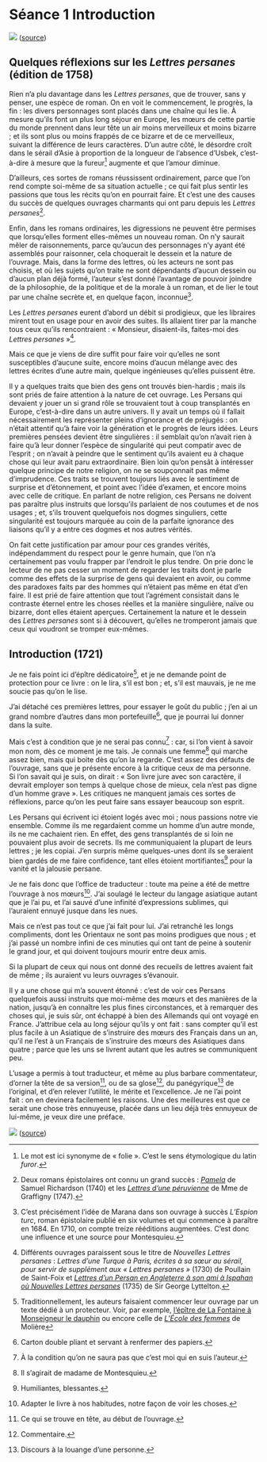 # Séance 1 Introduction
![](https://upload.wikimedia.org/wikipedia/commons/f/f0/%22Persiska_brev%22_av_Montesquieu_-_Skoklosters_slott_-_56543.tif)
([source](https://commons.wikimedia.org/wiki/File:%22Persiska_brev%22_av_Montesquieu_-_Skoklosters_slott_-_56543.tif))

## Quelques réflexions sur les *Lettres persanes* (édition de 1758)
Rien n’a plu davantage dans les *Lettres persanes*, que de trouver, sans y penser, une espèce de roman. On en voit le commencement, le progrès, la fin : les divers personnages sont placés dans une chaîne qui les lie. À mesure qu’ils font un plus long séjour en Europe, les mœurs de cette partie du monde prennent dans leur tête un air moins merveilleux et moins bizarre ; et ils sont plus ou moins frappés de ce bizarre et de ce merveilleux, suivant la différence de leurs caractères. D’un autre côté, le désordre croît dans le sérail d’Asie à proportion de la longueur de l’absence d’Usbek, c’est-à-dire à mesure que la fureur[^1] augmente et que l’amour diminue.

D’ailleurs, ces sortes de romans réussissent ordinairement, parce que l’on rend compte soi-même de sa situation actuelle ; ce qui fait plus sentir les passions que tous les récits qu’on en pourrait faire. Et c’est une des causes du succès de quelques ouvrages charmants qui ont paru depuis les *Lettres persanes*[^2].

Enfin, dans les romans ordinaires, les digressions ne peuvent être permises que lorsqu’elles forment elles-mêmes un nouveau roman. On n’y saurait mêler de raisonnements, parce qu’aucun des personnages n’y ayant été assemblés pour raisonner, cela choquerait le dessein et la nature de l’ouvrage. Mais, dans la forme des lettres, où les acteurs ne sont pas choisis, et où les sujets qu’on traite ne sont dépendants d’aucun dessein ou d’aucun plan déjà formé, l’auteur s’est donné l’avantage de pouvoir joindre de la philosophie, de la politique et de la morale à un roman, et de lier le tout par une chaîne secrète et, en quelque façon, inconnue[^3].

Les *Lettres persanes* eurent d’abord un débit si prodigieux, que les libraires mirent tout en usage pour en avoir des suites. Ils allaient tirer par la manche tous ceux qu’ils rencontraient : « Monsieur, disaient-ils, faites-moi des *Lettres persanes* »[^4].

Mais ce que je viens de dire suffit pour faire voir qu’elles ne sont susceptibles d’aucune suite, encore moins d’aucun mélange avec des lettres écrites d’une autre main, quelque ingénieuses qu’elles puissent être.

Il y a quelques traits que bien des gens ont trouvés bien-hardis ; mais ils sont priés de faire attention à la nature de cet ouvrage. Les Persans qui devaient y jouer un si grand rôle se trouvaient tout à coup transplantés en Europe, c’est-à-dire dans un autre univers. Il y avait un temps où il fallait nécessairement les représenter pleins d’ignorance et de préjugés : on n’était attentif qu’à faire voir la génération et le progrès de leurs idées. Leurs premières pensées devient être singulières : il semblait qu’on n’avait rien à faire qu’à leur donner l’espèce de singularité qui peut compatir avec de l’esprit ; on n’avait à peindre que le sentiment qu’ils avaient eu à chaque chose qui leur avait paru extraordinaire. Bien loin qu’on pensât à intéresser quelque principe de notre religion, on ne se soupçonnait pas même d’imprudence. Ces traits se trouvent toujours liés avec le sentiment de surprise et d’étonnement, et point avec l’idée d’examen, et encore moins avec celle de critique. En parlant de notre religion, ces Persans ne doivent pas paraître plus instruits que lorsqu’ils parlaient de nos coutumes et de nos usages ; et, s’ils trouvent quelquefois nos dogmes singuliers, cette singularité est toujours marquée au coin de la parfaite ignorance des liaisons qu’il y a entre ces dogmes et nos autres vérités.

On fait cette justification par amour pour ces grandes vérités, indépendamment du respect pour le genre humain, que l’on n’a certainement pas voulu frapper par l’endroit le plus tendre. On prie donc le lecteur de ne pas cesser un moment de regarder les traits dont je parle comme des effets de la surprise de gens qui devaient en avoir, ou comme des paradoxes faits par des hommes qui n’étaient pas même en état d’en faire. Il est prié de faire attention que tout l’agrément consistait dans le contraste éternel entre les choses réelles et la manière singulière, naïve ou bizarre, dont elles étaient aperçues. Certainement la nature et le dessein des *Lettres persanes* sont si à découvert, qu’elles ne tromperont jamais que ceux qui voudront se tromper eux-mêmes.

## Introduction (1721)
Je ne fais point ici d’épître dédicatoire[^5], et je ne demande point de protection pour ce livre : on le lira, s’il est bon ; et, s’il est mauvais, je ne me soucie pas qu’on le lise.

J’ai détaché ces premières lettres, pour essayer le goût du public ; j’en ai un grand nombre d’autres dans mon portefeuille[^6], que je pourrai lui donner dans la suite.

Mais c’est à condition que je ne serai pas connu[^7] : car, si l’on vient à savoir mon nom, dès ce moment je me tais. Je connais une femme[^8] qui marche assez bien, mais qui boite dès qu’on la regarde. C’est assez des défauts de l’ouvrage, sans que je présente encore à la critique ceux de ma personne. Si l’on savait qui je suis, on dirait : « Son livre jure avec son caractère, il devrait employer son temps à quelque chose de mieux, cela n’est pas digne d’un homme grave ». Les critiques ne manquent jamais ces sortes de réflexions, parce qu’on les peut faire sans essayer beaucoup son esprit.

Les Persans qui écrivent ici étoient logés avec moi ; nous passions notre vie ensemble. Comme ils me regardaient comme un homme d’un autre monde, ils ne me cachaient rien. En effet, des gens transplantés de si loin ne pouvaient plus avoir de secrets. Ils me communiquaient la plupart de leurs lettres ; je les copiai. J’en surpris même quelques-unes dont ils se seraient bien gardés de me faire confidence, tant elles étoient mortifiantes[^9] pour la vanité et la jalousie persane.

Je ne fais donc que l’office de traducteur : toute ma peine a été de mettre l’ouvrage à nos mœurs[^10]. J’ai soulagé le lecteur du langage asiatique autant que je l’ai pu, et l’ai sauvé d’une infinité d’expressions sublimes, qui l’auraient ennuyé jusque dans les nues.

Mais ce n’est pas tout ce que j’ai fait pour lui. J’ai retranché les longs compliments, dont les Orientaux ne sont pas moins prodigues que nous ; et j’ai passé un nombre infini de ces minuties qui ont tant de peine à soutenir le grand jour, et qui doivent toujours mourir entre deux amis.

Si la plupart de ceux qui nous ont donné des recueils de lettres avaient fait de même ; ils auraient vu leurs ouvrages s’évanouir.

Il y a une chose qui m’a souvent étonné : c’est de voir ces Persans quelquefois aussi instruits que moi-même des mœurs et des manières de la nation, jusqu’à en connaître les plus fines circonstances, et à remarquer des choses qui, je suis sûr, ont échappé à bien des Allemands qui ont voyagé en France. J’attribue cela au long séjour qu’ils y ont fait : sans compter qu’il est plus facile à un Asiatique de s’instruire des mœurs des Français dans un an, qu’il ne l’est à un Français de s’instruire des mœurs des Asiatiques dans quatre ; parce que les uns se livrent autant que les autres se communiquent peu.

L’usage a permis à tout traducteur, et même au plus barbare commentateur, d’orner la tête de sa version[^11], ou de sa glose[^12], du panégyrique[^13] de l’original, et d’en relever l’utilité, le mérite et l’excellence. Je ne l’ai point fait : on en devinera facilement les raisons. Une des meilleures est que ce serait une chose très ennuyeuse, placée dans un lieu déjà très ennuyeux de lui-même, je veux dire une préface.

![](https://upload.wikimedia.org/wikipedia/commons/1/10/Persianische_Briefe.jpg)
([source](https://commons.wikimedia.org/wiki/File:Persianische_Briefe.jpg))

[^1]:	Le mot est ici synonyme de « folie ». C’est le sens étymologique du latin *furor*.

[^2]:	Deux romans épistolaires ont connu un grand succès : [*Pamela*](https://fr.wikipedia.org/wiki/Pam%C3%A9la_ou_la_Vertu_r%C3%A9compens%C3%A9e) de Samuel Richardson (1740) et les [*Lettres d’une péruvienne*](https://gallica.bnf.fr/essentiels/graffigny/lettres-d-une-peruvienne) de Mme de Graffigny (1747).

[^3]:	C’est précisément l’idée de Marana dans son ouvrage à succès *L’Espion turc*, roman épistolaire publié en six volumes et qui commence à paraître en 1684. En 1710, on compte treize rééditions augmentées. C’est donc une influence et une source pour Montesquieu.

[^4]:	Différents ouvrages paraissent sous le titre de *Nouvelles Lettres persanes* : *Lettres d’une Turque à Paris, écrites à sa sœur au sérail, pour servir de supplément aux « Lettres persanes »* (1730) de Poullain de Saint-Foix et [*Lettres d’un Persan en Angleterre à son ami à Ispahan où Nouvelles Lettres persanes*](https://books.google.com/books/about/Lettres_d_un_persan_en_Angleterre_%C3%A0_son.html?id=1_4FAAAAQAAJ) (1735) de Sir George Lyttelton.

[^5]:	Traditionnellement, les auteurs faisaient commencer leur ouvrage par un texte dédié à un protecteur. Voir, par exemple, [l’épître de La Fontaine à Monseigneur le dauphin](https://fr.wikisource.org/wiki/Fables_de_La_Fontaine_(%C3%A9d._Mame_1897)/%C3%89p%C3%AEtre_%C3%A0_Monseigneur_le_Dauphin) ou encore celle de [*L’École des femmes*](https://fr.wikisource.org/wiki/L%E2%80%99%C3%89cole_des_femmes/%C3%89dition_Louandre,_1910/%C3%89p%C3%AEtre_d%C3%A9dicatoire) de Molière

[^6]:	Carton double pliant et servant à renfermer des papiers.

[^7]:	À la condition qu’on ne saura pas que c’est moi qui en suis l’auteur.

[^8]:	Il s’agirait de madame de Montesquieu.

[^9]:	Humiliantes, blessantes.

[^10]:	Adapter le livre à nos habitudes, notre façon de voir les choses.

[^11]:	Ce qui se trouve en tête, au début de l’ouvrage.

[^12]:	Commentaire.

[^13]:	Discours à la louange d’une personne.
